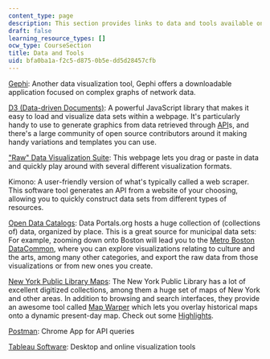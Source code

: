 ```yaml
---
content_type: page
description: This section provides links to data and tools available online.
draft: false
learning_resource_types: []
ocw_type: CourseSection
title: Data and Tools
uid: bfa0ba1a-f2c5-d875-0b5e-dd5d28457cfb
---
```

[Gephi](https://gephi.github.io/): Another data visualization tool, Gephi offers a downloadable application focused on complex graphs of network data.

[D3 (Data-driven Documents)](http://d3js.org/): A powerful JavaScript library that makes it easy to load and visualize data sets within a webpage. It's particularly handy to use to generate graphics from data retrieved through [API](https://en.wikipedia.org/wiki/Application_programming_interface)s, and there's a large community of open source contributors around it making handy variations and templates you can use.

["Raw" Data Visualization Suite](http://raw.densitydesign.org/): This webpage lets you drag or paste in data and quickly play around with several different visualization formats.

Kimono: A user-friendly version of what's typically called a web scraper. This software tool generates an API from a website of your choosing, allowing you to quickly construct data sets from different types of resources.

[Open Data Catalogs](http://dataportals.org/): Data Portals.org hosts a huge collection of (collections of) data, organized by place. This is a great source for municipal data sets: For example, zooming down onto Boston will lead you to the [Metro Boston DataCommon](http://metrobostondatacommon.org/), where you can explore visualizations relating to culture and the arts, among many other categories, and export the raw data from those visualizations or from new ones you create.

[New York Public Library Maps](http://maps.nypl.org/warper/): The New York Public Library has a lot of excellent digitized collections, among them a huge set of maps of New York and other areas. In addition to browsing and search interfaces, they provide an awesome tool called [Map Warper](http://maps.nypl.org/warper/) which lets you overlay historical maps onto a dynamic present-day map. Check out some [Highlights](http://publicdomainreview.org/collections/highlights-from-the-20000-maps-made-freely-available-online-by-new-york-public-library/).

[Postman](https://www.getpostman.com/): Chrome App for API queries

[Tableau Software](http://www.tableau.com/): Desktop and online visualization tools